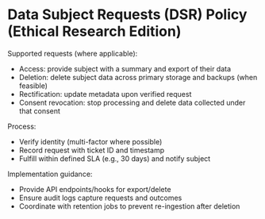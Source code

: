 # Data Subject Requests (DSR) Policy (Ethical Research Edition)

Supported requests (where applicable):
- Access: provide subject with a summary and export of their data
- Deletion: delete subject data across primary storage and backups (when feasible)
- Rectification: update metadata upon verified request
- Consent revocation: stop processing and delete data collected under that consent

Process:
- Verify identity (multi-factor where possible)
- Record request with ticket ID and timestamp
- Fulfill within defined SLA (e.g., 30 days) and notify subject

Implementation guidance:
- Provide API endpoints/hooks for export/delete
- Ensure audit logs capture requests and outcomes
- Coordinate with retention jobs to prevent re-ingestion after deletion
